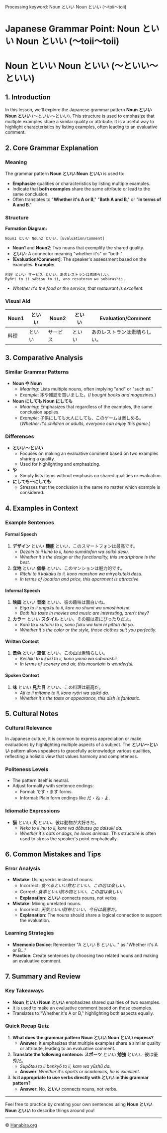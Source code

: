 Processing keyword: Noun といい Noun といい (〜toii〜toii)
# Japanese Grammar Point: Noun といい Noun といい (〜toii〜toii)
# Noun といい Noun といい (〜といい〜といい)
## 1. Introduction
In this lesson, we'll explore the Japanese grammar pattern **Noun といい Noun といい** (〜といい〜といい). This structure is used to emphasize that multiple examples share a similar quality or attribute. It is a useful way to highlight characteristics by listing examples, often leading to an evaluative comment.
## 2. Core Grammar Explanation
### Meaning
The grammar pattern **Noun といい Noun といい** is used to:
- **Emphasize** qualities or characteristics by listing multiple examples.
- Indicate that **both examples** share the same attribute or lead to the same conclusion.
- Often translates to "**Whether it's A or B**," "**Both A and B**," or "**In terms of A and B**."
### Structure
**Formation Diagram:**
```
Noun1 といい Noun2 といい、[Evaluation/Comment]
```
- **Noun1** and **Noun2**: Two nouns that exemplify the shared quality.
- **といい**: A connector meaning "whether it's" or "both."
- **[Evaluation/Comment]**: The speaker's assessment based on the examples.
**Example:**
```
料理 といい サービス といい、あのレストランは素晴らしい。
Ryōri to ii sābisu to ii, ano resutoran wa subarashii.
```
- *Whether it's the food or the service, that restaurant is excellent.*
### Visual Aid
| Noun1 | といい | Noun2 | といい | Evaluation/Comment       |
|-------|--------|-------|--------|--------------------------|
| 料理   | といい | サービス | といい | あのレストランは素晴らしい。 |
## 3. Comparative Analysis
### Similar Grammar Patterns
- **Noun や Noun**
  - *Meaning*: Lists multiple nouns, often implying "and" or "such as."
  - *Example*: 本や雑誌を買いました。(*I bought books and magazines.*)
- **Noun にしても Noun にしても**
  - *Meaning*: Emphasizes that regardless of the examples, the same conclusion applies.
  - *Example*: 子供にしても大人にしても、このゲームは楽しめる。(*Whether it's children or adults, everyone can enjoy this game.*)
### Differences
- **といい〜といい**
  - Focuses on making an evaluative comment based on two examples sharing a quality.
  - Used for highlighting and emphasizing.
- **や**
  - Simply lists items without emphasis on shared qualities or evaluation.
- **にしても〜にしても**
  - Stresses that the conclusion is the same no matter which example is considered.
## 4. Examples in Context
### Example Sentences
#### Formal Speech
1. **デザイン** といい **機能** といい、このスマートフォンは最高です。
   - *Dezain to ii kinō to ii, kono sumātofon wa saikō desu.*
   - *Whether it's the design or the functionality, this smartphone is the best.*
2. **立地** といい **価格** といい、このマンションは魅力的です。
   - *Ritchi to ii kakaku to ii, kono manshon wa miryokuteki desu.*
   - *In terms of location and price, this apartment is attractive.*
#### Informal Speech
1. **映画** といい **音楽** といい、彼の趣味は面白いね。
   - *Eiga to ii ongaku to ii, kare no shumi wa omoshiroi ne.*
   - *Both his taste in movies and music are interesting, aren't they?*
2. **カラー** といい **スタイル** といい、その服は君にぴったりだよ。
   - *Karā to ii sutairu to ii, sono fuku wa kimi ni pittari da yo.*
   - *Whether it's the color or the style, those clothes suit you perfectly.*
#### Written Context
1. **景色** といい **空気** といい、この山は素晴らしい。
   - *Keshiki to ii kūki to ii, kono yama wa subarashii.*
   - *In terms of scenery and air, this mountain is wonderful.*
#### Spoken Context
1. **味** といい **見た目** といい、この料理は最高だ。
   - *Aji to ii mitame to ii, kono ryōri wa saikō da.*
   - *Whether it's the taste or appearance, this dish is fantastic.*
## 5. Cultural Notes
### Cultural Relevance
In Japanese culture, it is common to express appreciation or make evaluations by highlighting multiple aspects of a subject. The **といい〜といい** pattern allows speakers to gracefully acknowledge various qualities, reflecting a holistic view that values harmony and completeness.
### Politeness Levels
- The pattern itself is neutral.
- Adjust formality with sentence endings:
  - Formal: です・ます forms.
  - Informal: Plain form endings like だ・ね・よ.
### Idiomatic Expressions
- **猫** といい **犬** といい、彼は動物が大好きだ。
  - *Neko to ii inu to ii, kare wa dōbutsu ga daisuki da.*
  - *Whether it's cats or dogs, he loves animals.*
This structure is often used to stress the speaker's point emphatically.
## 6. Common Mistakes and Tips
### Error Analysis
- **Mistake**: Using verbs instead of nouns.
  - Incorrect: *食べるといい飲むといい、この店は楽しい。*
  - Correct: *食事といい飲み物といい、この店は楽しい。*
  - **Explanation**: **といい** connects nouns, not verbs.
- **Mistake**: Mixing unrelated nouns.
  - Incorrect: *天気といい財布といい、今日は最悪だ。*
  - **Explanation**: The nouns should share a logical connection to support the evaluation.
### Learning Strategies
- **Mnemonic Device**: Remember "A といい B といい..." as "Whether it's A or B..."
- **Practice**: Create sentences by choosing two related nouns and making an evaluative comment.
## 7. Summary and Review
### Key Takeaways
- **Noun といい Noun といい** emphasizes shared qualities of two examples.
- It is used to make an evaluative comment based on those examples.
- Translates to "Whether it's A or B," highlighting both aspects equally.
### Quick Recap Quiz
1. **What does the grammar pattern Noun といい Noun といい express?**
   - **Answer**: It emphasizes that multiple examples share a similar quality or attribute, leading to an evaluative comment.
2. **Translate the following sentence:**
   **スポーツ** といい **勉強** といい、彼は優秀だ。
   - *Supōtsu to ii benkyō to ii, kare wa yūshū da.*
   - **Answer**: *Whether it's sports or academics, he is excellent.*
3. **Is it appropriate to use verbs directly with といい in this grammar pattern?**
   - **Answer**: No, **といい** connects nouns, not verbs.

---
Feel free to practice by creating your own sentences using **Noun といい Noun といい** to describe things around you!


---

© [Hanabira.org](https://hanabira.org)
